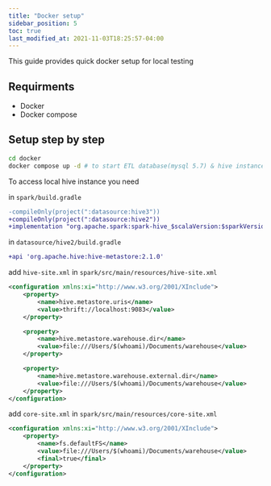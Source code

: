 ```yaml
---
title: "Docker setup"
sidebar_position: 5
toc: true
last_modified_at: 2021-11-03T18:25:57-04:00
---
```


This guide provides quick docker setup for local testing

## Requirments

- Docker
- Docker compose

## Setup step by step

```bash
cd docker
docker compose up -d # to start ETL database(mysql 5.7) & hive instance(version 2.3.7)
```

To access local hive instance you need

in `spark/build.gradle`

```diff
-compileOnly(project(":datasource:hive3"))
+compileOnly(project(":datasource:hive2"))
+implementation "org.apache.spark:spark-hive_$scalaVersion:$sparkVersion"
```

in `datasource/hive2/build.gradle`

```diff
+api 'org.apache.hive:hive-metastore:2.1.0'
```

add `hive-site.xml` in `spark/src/main/resources/hive-site.xml`

```xml
<configuration xmlns:xi="http://www.w3.org/2001/XInclude">
    <property>
        <name>hive.metastore.uris</name>
        <value>thrift://localhost:9083</value>
    </property>

    <property>
        <name>hive.metastore.warehouse.dir</name>
        <value>file:///Users/$(whoami)/Documents/warehouse</value>
    </property>

    <property>
        <name>hive.metastore.warehouse.external.dir</name>
        <value>file:///Users/$(whoami)/Documents/warehouse</value>
    </property>
</configuration>
```

add `core-site.xml` in `spark/src/main/resources/core-site.xml`

```xml
<configuration xmlns:xi="http://www.w3.org/2001/XInclude">
    <property>
        <name>fs.defaultFS</name>
        <value>file:///Users/$(whoami)/Documents/warehouse</value>
        <final>true</final>
    </property>
</configuration>
```
